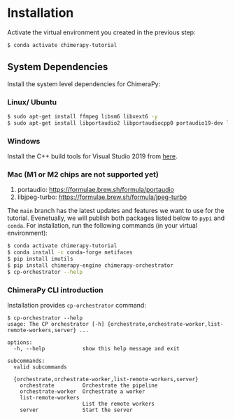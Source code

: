 # Installation
Activate the virtual environment you created in the previous step:

```bash
$ conda activate chimerapy-tutorial
```

## System Dependencies
Install the system level dependencies for ChimeraPy:

### Linux/ Ubuntu
```bash
$ sudo apt-get install ffmpeg libsm6 libxext6 -y
$ sudo apt-get install libportaudio2 libportaudiocpp0 portaudio19-dev libasound-dev libsndfile1-dev portaudio19-dev python3-pyaudio -y
```

### Windows
Install the C++ build tools for Visual Studio 2019 from [here](https://visualstudio.microsoft.com/visual-cpp-build-tools/).

### Mac (M1 or M2 chips are not supported yet)
1. portaudio: https://formulae.brew.sh/formula/portaudio
2. libjpeg-turbo: https://formulae.brew.sh/formula/jpeg-turbo


The `main` branch has the latest updates and features we want to use for the tutorial. Evenetually, we will publish both packages listed below to `pypi` and `conda`. For installation, run the following commands (in your virtual environment):

```bash
$ conda activate chimerapy-tutorial
$ conda install -c conda-forge netifaces
$ pip install imutils
$ pip install chimerapy-engine chimerapy-orchestrator
$ cp-orchestrator --help
```


### ChimeraPy CLI introduction
Installation provides  `cp-orchestrator` command:

```shell
$ cp-orchestrator --help
usage: The CP orchestrator [-h] {orchestrate,orchestrate-worker,list-remote-workers,server} ...

options:
  -h, --help            show this help message and exit

subcommands:
  valid subcommands

  {orchestrate,orchestrate-worker,list-remote-workers,server}
    orchestrate         Orchestrate the pipeline
    orchestrate-worker  Orchestrate a worker
    list-remote-workers
                        List the remote workers
    server              Start the server
```
